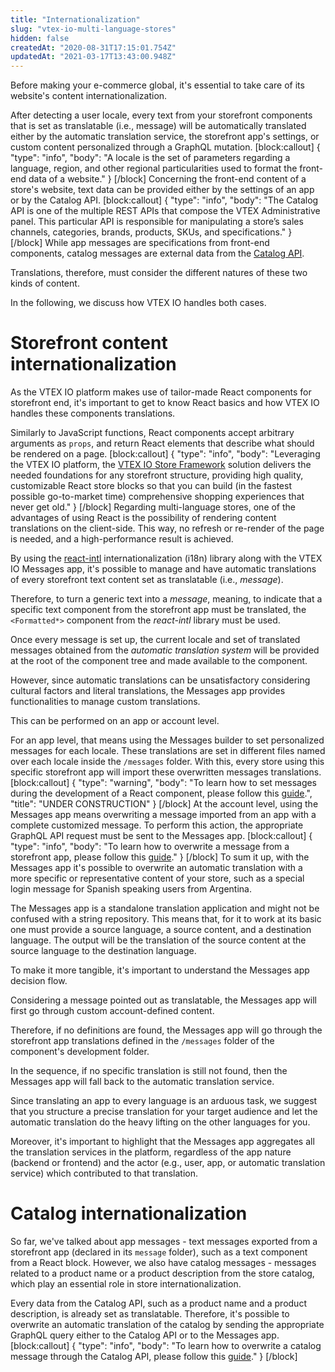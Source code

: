 ```yaml
---
title: "Internationalization"
slug: "vtex-io-multi-language-stores"
hidden: false
createdAt: "2020-08-31T17:15:01.754Z"
updatedAt: "2021-03-17T13:43:00.948Z"
---
```

Before making your e-commerce global, it's essential to take care of its website's content internationalization.

After detecting a user locale, every text from your storefront components that is set as translatable (i.e., message) will be automatically translated either by the automatic translation service, the storefront app's settings, or custom content personalized through a GraphQL mutation.
[block:callout]
{
  "type": "info",
  "body": "A locale is the set of parameters regarding a language, region, and other regional particularities used to format the front-end data of a website."
}
[/block]
Concerning the front-end content of a store's website, text data can be provided either by the settings of an app or by the Catalog API. 
[block:callout]
{
  "type": "info",
  "body": "The Catalog API is one of the multiple REST APIs that compose the VTEX Administrative panel. This particular API is responsible for manipulating a store’s sales channels, categories, brands, products, SKUs, and specifications."
}
[/block]
While app messages are specifications from front-end components, catalog messages are external data from the [Catalog API](https://developers.vtex.com/reference/catalog-api-overview).

Translations, therefore, must consider the different natures of these two kinds of content. 

In the following, we discuss how VTEX IO handles both cases.

# Storefront content internationalization

As the VTEX IO platform makes use of tailor-made React components for storefront end, it's important to get to know React basics and how VTEX IO handles these components translations.

Similarly to JavaScript functions, React components accept arbitrary arguments as `props`, and return React elements that describe what should be rendered on a page.
[block:callout]
{
  "type": "info",
  "body": "Leveraging the VTEX IO platform, the [VTEX IO Store Framework](https://developers.vtex.com/docs/frequently-asked-questions) solution delivers the needed foundations for any storefront structure, providing high quality, customizable React store blocks so that you can build (in the fastest possible go-to-market time) comprehensive shopping experiences that never get old."
}
[/block]
Regarding multi-language stores, one of the advantages of using React is the possibility of rendering content translations on the client-side. This way, no refresh or re-render of the page is needed, and a high-performance result is achieved.

By using the [react-intl](https://www.npmjs.com/package/react-intl) internationalization (i18n) library along with the VTEX IO Messages app, it's possible to manage and have automatic translations of every storefront text content set as translatable (i.e., *message*).

Therefore, to turn a generic text into a *message*, meaning, to indicate that a specific text component from the storefront app must be translated, the `<Formatted*>` component from the *react-intl* library must be used. 

Once every message is set up, the current locale and set of translated messages obtained from the *automatic translation system* will be provided at the root of the component tree and made available to the component.

However, since automatic translations can be unsatisfactory considering cultural factors and literal translations, the Messages app provides functionalities to manage custom translations.

This can be performed on an app or account level. 

For an app level, that means using the Messages builder to set personalized messages for each locale. These translations are set in different files named over each locale inside the `/messages` folder. With this, every store using this specific storefront app will import these overwritten messages translations.
[block:callout]
{
  "type": "warning",
  "body": "To learn how to set messages during the development of a React component, please follow this [guide]().",
  "title": "UNDER CONSTRUCTION"
}
[/block]
At the account level, using the Messages app means overwriting a message imported from an app with a complete customized message. To perform this action, the appropriate GraphQL API request must be sent to the Messages app.
[block:callout]
{
  "type": "info",
  "body": "To learn how to overwrite a message from a storefront app, please follow this [guide](https://developers.vtex.com/docs/storefront-content-internationalization)."
}
[/block]
To sum it up, with the Messages app it's possible to overwrite an automatic translation with a more specific or representative content of your store, such as a special login message for Spanish speaking users from Argentina.

The Messages app is a standalone translation application and might not be confused with a string repository. This means that, for it to work at its basic one must provide a source language, a source content, and a destination language. The output will be the translation of the source content at the source language to the destination language.

To make it more tangible, it's important to understand the Messages app decision flow.

Considering a message pointed out as translatable, the Messages app will first go through custom account-defined content. 

Therefore, if no definitions are found, the Messages app will go through the storefront app translations defined in the `/messages` folder of the component's development folder. 

In the sequence, if no specific translation is still not found, then the Messages app will fall back to the automatic translation service.

Since translating an app to every language is an arduous task, we suggest that you structure a precise translation for your target audience and let the automatic translation do the heavy lifting on the other languages for you.

Moreover, it's important to highlight that the Messages app aggregates all the translation services in the platform, regardless of the app nature (backend or frontend) and the actor (e.g., user, app, or automatic translation service) which contributed to that translation.

# Catalog internationalization

So far, we've talked about app messages - text messages exported from a storefront app (declared in its `message` folder), such as a text component from a React block. However, we also have catalog messages - messages related to a product name or a product description from the store catalog, which play an essential role in store internationalization.

Every data from the Catalog API, such as a product name and a product description, is already set as translatable. Therefore, it's possible to overwrite an automatic translation of the catalog by sending the appropriate GraphQL query either to the Catalog API or to the Messages app.
[block:callout]
{
  "type": "info",
  "body": "To learn how to overwrite a catalog message through the Catalog API, please follow this [guide](https://developers.vtex.com/docs/catalog-internationalization)."
}
[/block]